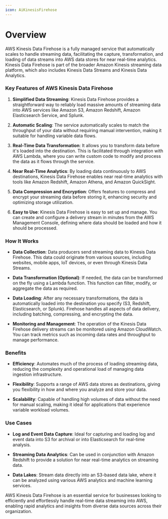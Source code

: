 ```yaml
---
icon: AiKinesisFirehose
---
```

# Overview

AWS Kinesis Data Firehose is a fully managed service that automatically scales to handle streaming data, facilitating the capture, transformation, and loading of data streams into AWS data stores for near real-time analytics. Kinesis Data Firehose is part of the broader Amazon Kinesis streaming data platform, which also includes Kinesis Data Streams and Kinesis Data Analytics.

### Key Features of AWS Kinesis Data Firehose

1. **Simplified Data Streaming**: Kinesis Data Firehose provides a straightforward way to reliably load massive amounts of streaming data into AWS services like Amazon S3, Amazon Redshift, Amazon Elasticsearch Service, and Splunk.
    
2. **Automatic Scaling**: The service automatically scales to match the throughput of your data without requiring manual intervention, making it suitable for handling variable data flows.
    
3. **Real-Time Data Transformation**: It allows you to transform data before it's loaded into the destination. This is facilitated through integration with AWS Lambda, where you can write custom code to modify and process the data as it flows through the service.
    
4. **Near Real-Time Analytics**: By loading data continuously to AWS destinations, Kinesis Data Firehose enables near real-time analytics with tools like Amazon Redshift, Amazon Athena, and Amazon QuickSight.
    
5. **Data Compression and Encryption**: Offers features to compress and encrypt your streaming data before storing it, enhancing security and optimizing storage utilization.
    
6. **Easy to Use**: Kinesis Data Firehose is easy to set up and manage. You can create and configure a delivery stream in minutes from the AWS Management Console, defining where data should be loaded and how it should be processed.
    

### How It Works

- **Data Collection**: Data producers send streaming data to Kinesis Data Firehose. This data could originate from various sources, including websites, mobile apps, IoT devices, or even through Kinesis Data Streams.
    
- **Data Transformation (Optional)**: If needed, the data can be transformed on the fly using a Lambda function. This function can filter, modify, or aggregate the data as required.
    
- **Data Loading**: After any necessary transformations, the data is automatically loaded into the destination you specify (S3, Redshift, Elasticsearch, or Splunk). Firehose handles all aspects of data delivery, including batching, compressing, and encrypting the data.
    
- **Monitoring and Management**: The operation of the Kinesis Data Firehose delivery streams can be monitored using Amazon CloudWatch. You can track metrics such as incoming data rates and throughput to manage performance.
    

### Benefits

- **Efficiency**: Automates much of the process of loading streaming data, reducing the complexity and operational load of managing data ingestion infrastructure.
    
- **Flexibility**: Supports a range of AWS data stores as destinations, giving you flexibility in how and where you analyze and store your data.
    
- **Scalability**: Capable of handling high volumes of data without the need for manual scaling, making it ideal for applications that experience variable workload volumes.
    

### Use Cases

- **Log and Event Data Capture**: Ideal for capturing and loading log and event data into S3 for archival or into Elasticsearch for real-time analysis.
    
- **Streaming Data Analytics**: Can be used in conjunction with Amazon Redshift to provide a solution for near real-time analytics on streaming data.
    
- **Data Lakes**: Stream data directly into an S3-based data lake, where it can be analyzed using various AWS analytics and machine learning services.
    

AWS Kinesis Data Firehose is an essential service for businesses looking to efficiently and effortlessly handle real-time data streaming into AWS, enabling rapid analytics and insights from diverse data sources across their organization.